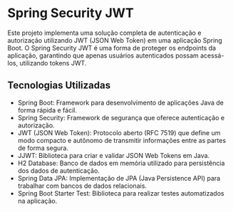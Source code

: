# Spring Security JWT
Este projeto implementa uma solução completa de autenticação e autorização utilizando JWT (JSON Web Token) em uma aplicação Spring Boot. O Spring Security JWT é uma forma de proteger os endpoints da aplicação, garantindo que apenas usuários autenticados possam acessá-los, utilizando tokens JWT.

## Tecnologias Utilizadas
- Spring Boot: Framework para desenvolvimento de aplicações Java de forma rápida e fácil.
- Spring Security: Framework de segurança que oferece autenticação e autorização.
- JWT (JSON Web Token): Protocolo aberto (RFC 7519) que define um modo compacto e autônomo de transmitir informações entre as partes de forma segura.
- JJWT: Biblioteca para criar e validar JSON Web Tokens em Java.
- H2 Database: Banco de dados em memória utilizado para persistência dos dados de autenticação.
- Spring Data JPA: Implementação de JPA (Java Persistence API) para trabalhar com bancos de dados relacionais.
- Spring Boot Starter Test: Biblioteca para realizar testes automatizados na aplicação.

